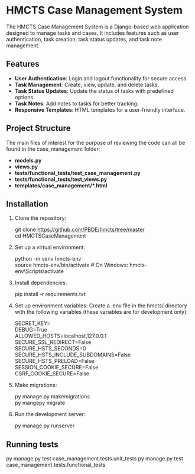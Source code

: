 # HMCTS Case Management System

The HMCTS Case Management System is a Django-based web application designed to manage tasks and cases. It includes features such as user authentication, task creation, task status updates, and task note management.

## Features

- **User Authentication**: Login and logout functionality for secure access.
- **Task Management**: Create, view, update, and delete tasks.
- **Task Status Updates**: Update the status of tasks with predefined options.
- **Task Notes**: Add notes to tasks for better tracking.
- **Responsive Templates**: HTML templates for a user-friendly interface.

## Project Structure

The main files of interest for the purpose of reviewing the code can all be found in the case_management folder:

- **models.py**
- **views.py**
- **tests/functional_tests/test_case_management.py**
- **tests/functional_tests/test_views.py**
- **templates/case_management/*.html**

## Installation

1. Clone the repository:

   git clone https://github.com/PBDE/hmcts/tree/master  
   cd HMCTSCaseManagement
   
2. Set up a virtual environment:

   python -m venv hmcts-env  
   source hmcts-env/bin/activate  # On Windows: hmcts-env\Scripts\activate

3. Install dependencies:

   pip install -r requirements.txt

4. Set up environment variables: Create a .env file in the hmcts/ directory with the following variables (these variables are for development only):

   SECRET_KEY=<your-secret-key>  
   DEBUG=True  
   ALLOWED_HOSTS=localhost,127.0.0.1  
   SECURE_SSL_REDIRECT=False  
   SECURE_HSTS_SECONDS=0  
   SECURE_HSTS_INCLUDE_SUBDOMAINS=False  
   SECURE_HSTS_PRELOAD=False  
   SESSION_COOKIE_SECURE=False  
   CSRF_COOKIE_SECURE=False  

5. Make migrations:

   py manage.py makemigrations  
   py mangepy migrate

6. Run the development server:

   py manage.py runserver

## Running tests

py manage.py test case_management.tests.unit_tests
py manage.py test case_management.tests.functional_tests


  
